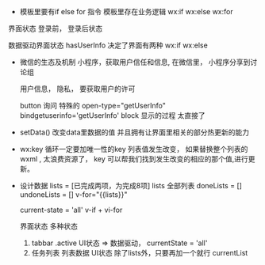 - 模板里要有if else for 指令 
模板里存在业务逻辑 wx:if  wx:else wx:for

界面状态 登录前， 登录后状态 

数据驱动界面状态
hasUserInfo 决定了界面有两种 wx:if wx:else 

- 微信的生态及机制
  小程序，获取用户信任和信息, 在微信里，
  小程序分享到讨论组

  用户信息， 隐私， 要获取用户的许可

  button 询问 特殊的 open-type="getUserInfo"
  bindgetuserinfo='getUserInfo'
  block 显示的过程
  太直接了

- setData()
  改变data里数据的值
  并且拥有让界面里相关的部分热更新的能力

- wx:key 
    循环一定要加唯一性的key
    列表值发生改变， 如果替换整个列表的 wxml , 太浪费资源了，
    key 可以帮我们找到发生改变的相应的那个值,进行更新。

- 设计数据
  lists = [已完成两项，为完成8项]
  lists 全部列表
  doneLists = []
  undoneLists = []
  v-for="{{lists}}"

  current-state = 'all'
  v-if + vi-for

  界面状态
    多种状态
    1. tabbar .active  UI状态 => 数据驱动， currentState = 'all'
    2. 任务列表  列表数据  UI状态  除了lists外，只要再加一个就行
    currentList